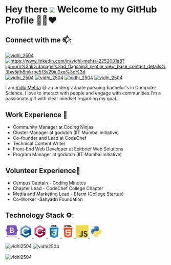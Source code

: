 # Hey there <img src="https://media.giphy.com/media/hvRJCLFzcasrR4ia7z/giphy.gif" width="30px"> Welcome to my GitHub Profile 👨‍💻❤️

## Connect with me 📫:
<p align="left">
<a href="https://twitter.com/vidhi_2504" target="blank"><img align="center" src="https://raw.githubusercontent.com/rahuldkjain/github-profile-readme-generator/master/src/images/icons/Social/twitter.svg" alt="vidhi_2504" height="30" width="40" /></a>
<a href="https://www.linkedin.com/in/vidhi-mehta-2252001a8/" target="blank"><img align="center" src="https://raw.githubusercontent.com/rahuldkjain/github-profile-readme-generator/master/src/images/icons/Social/linked-in-alt.svg" alt="https://www.linkedin.com/in/vidhi-mehta-2252001a8?lipi=urn%3ali%3apage%3ad_flagship3_profile_view_base_contact_details%3bw5jfh8mkrpe5f3v29iu0xq%3d%3d" height="30" width="40" /></a>
<a href="https://instagram.com/vidhi_2504" target="blank"><img align="center" src="https://raw.githubusercontent.com/rahuldkjain/github-profile-readme-generator/master/src/images/icons/Social/instagram.svg" alt="vidhi_2504" height="30" width="40" /></a>
<a href="https://www.codechef.com/users/vidhi_2504" target="blank"><img align="center" src="https://cdn.jsdelivr.net/npm/simple-icons@3.1.0/icons/codechef.svg" alt="vidhi_2504" height="30" width="40" /></a>
<a href="https://www.hackerrank.com/vidhi_2504" target="blank"><img align="center" src="https://raw.githubusercontent.com/rahuldkjain/github-profile-readme-generator/master/src/images/icons/Social/hackerrank.svg" alt="vidhi_2504" height="30" width="40" /></a>
<a href="https://www.leetcode.com/vidhi_2504" target="blank"><img align="center" src="https://raw.githubusercontent.com/rahuldkjain/github-profile-readme-generator/master/src/images/icons/Social/leet-code.svg" alt="vidhi_2504" height="30" width="40" /></a>

</p>


I am <a href="https://www.linkedin.com/in/vidhi-mehta-2252001a8/">Vidhi Mehta</a> 😃 an undergraduate pursuing bachelor's in Computer Science. I love to interact with people and engage with communities.I'm a passionate girl with clear mindset regarding my goal.

## Work Experience 👔
* Community Manager at Coding Ninjas
* Cluster Manager at godutch (IIT Mumbai initiative)
* Co-founder and Lead at CodeChef
* Technical Content Writer
* Front-End Web Developer at Exitbrief Web Solutions
* Program Manager at godutch (IIT Mumbai initiative)

## Volunteer Experience🌱
* Campus Captain - Coding Minutes
* Chapter Lead - CodeChef College Chapter
* Media and Marketing Lead - Efarm (College Startup)
* Co-Worker -Sahyadri Foundation

## Technology Stack ⚙️:
<p align="left"> <a href="https://getbootstrap.com" target="_blank" rel="noreferrer"> <img src="https://raw.githubusercontent.com/devicons/devicon/master/icons/bootstrap/bootstrap-plain-wordmark.svg" alt="bootstrap" width="40" height="40"/> </a> <a href="https://www.cprogramming.com/" target="_blank" rel="noreferrer"> <img src="https://raw.githubusercontent.com/devicons/devicon/master/icons/c/c-original.svg" alt="c" width="40" height="40"/> </a> <a href="https://www.w3schools.com/cpp/" target="_blank" rel="noreferrer"> <img src="https://raw.githubusercontent.com/devicons/devicon/master/icons/cplusplus/cplusplus-original.svg" alt="cplusplus" width="40" height="40"/> </a> <a href="https://www.w3schools.com/css/" target="_blank" rel="noreferrer"> <img src="https://raw.githubusercontent.com/devicons/devicon/master/icons/css3/css3-original-wordmark.svg" alt="css3" width="40" height="40"/> </a> <a href="https://www.w3.org/html/" target="_blank" rel="noreferrer"> <img src="https://raw.githubusercontent.com/devicons/devicon/master/icons/html5/html5-original-wordmark.svg" alt="html5" width="40" height="40"/> </a> <a href="https://developer.mozilla.org/en-US/docs/Web/JavaScript" target="_blank" rel="noreferrer"> <img src="https://raw.githubusercontent.com/devicons/devicon/master/icons/javascript/javascript-original.svg" alt="javascript" width="40" height="40"/> </a> <a href="https://www.python.org" target="_blank" rel="noreferrer"> <img src="https://raw.githubusercontent.com/devicons/devicon/master/icons/python/python-original.svg" alt="python" width="40" height="40"/> </a> </p>

<p><img align="left" src="https://github-readme-stats.vercel.app/api/top-langs?username=vidhi2504&show_icons=true&locale=en&layout=compact" alt="vidhi2504" /></p>

<p>&nbsp;<img align="center" src="https://github-readme-stats.vercel.app/api?username=vidhi2504&show_icons=true&locale=en" alt="vidhi2504" /></p>

<p><img align="center" src="https://github-readme-streak-stats.herokuapp.com/?user=vidhi2504&" alt="vidhi2504" /></p>

